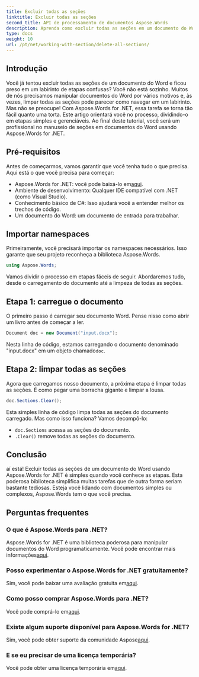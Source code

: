```yaml
---
title: Excluir todas as seções
linktitle: Excluir todas as seções
second_title: API de processamento de documentos Aspose.Words
description: Aprenda como excluir todas as seções em um documento do Word usando Aspose.Words for .NET com este guia passo a passo fácil de seguir.
type: docs
weight: 10
url: /pt/net/working-with-section/delete-all-sections/
---
```

## Introdução

Você já tentou excluir todas as seções de um documento do Word e ficou preso em um labirinto de etapas confusas? Você não está sozinho. Muitos de nós precisamos manipular documentos do Word por vários motivos e, às vezes, limpar todas as seções pode parecer como navegar em um labirinto. Mas não se preocupe! Com Aspose.Words for .NET, essa tarefa se torna tão fácil quanto uma torta. Este artigo orientará você no processo, dividindo-o em etapas simples e gerenciáveis. Ao final deste tutorial, você será um profissional no manuseio de seções em documentos do Word usando Aspose.Words for .NET.

## Pré-requisitos

Antes de começarmos, vamos garantir que você tenha tudo o que precisa. Aqui está o que você precisa para começar:

-  Aspose.Words for .NET: você pode baixá-lo em[aqui](https://releases.aspose.com/words/net/).
- Ambiente de desenvolvimento: Qualquer IDE compatível com .NET (como Visual Studio).
- Conhecimento básico de C#: Isso ajudará você a entender melhor os trechos de código.
- Um documento do Word: um documento de entrada para trabalhar.

## Importar namespaces

Primeiramente, você precisará importar os namespaces necessários. Isso garante que seu projeto reconheça a biblioteca Aspose.Words.

```csharp
using Aspose.Words;
```

Vamos dividir o processo em etapas fáceis de seguir. Abordaremos tudo, desde o carregamento do documento até a limpeza de todas as seções.

## Etapa 1: carregue o documento

O primeiro passo é carregar seu documento Word. Pense nisso como abrir um livro antes de começar a ler.

```csharp
Document doc = new Document("input.docx");
```

 Nesta linha de código, estamos carregando o documento denominado "input.docx" em um objeto chamado`doc`.

## Etapa 2: limpar todas as seções

Agora que carregamos nosso documento, a próxima etapa é limpar todas as seções. É como pegar uma borracha gigante e limpar a lousa.

```csharp
doc.Sections.Clear();
```

Esta simples linha de código limpa todas as seções do documento carregado. Mas como isso funciona? Vamos decompô-lo:

- `doc.Sections` acessa as seções do documento.
- `.Clear()` remove todas as seções do documento.

## Conclusão

aí está! Excluir todas as seções de um documento do Word usando Aspose.Words for .NET é simples quando você conhece as etapas. Esta poderosa biblioteca simplifica muitas tarefas que de outra forma seriam bastante tediosas. Esteja você lidando com documentos simples ou complexos, Aspose.Words tem o que você precisa. 

## Perguntas frequentes

### O que é Aspose.Words para .NET?
 Aspose.Words for .NET é uma biblioteca poderosa para manipular documentos do Word programaticamente. Você pode encontrar mais informações[aqui](https://reference.aspose.com/words/net/).

### Posso experimentar o Aspose.Words for .NET gratuitamente?
 Sim, você pode baixar uma avaliação gratuita em[aqui](https://releases.aspose.com/).

### Como posso comprar Aspose.Words para .NET?
 Você pode comprá-lo em[aqui](https://purchase.aspose.com/buy).

### Existe algum suporte disponível para Aspose.Words for .NET?
 Sim, você pode obter suporte da comunidade Aspose[aqui](https://forum.aspose.com/c/words/8).

### E se eu precisar de uma licença temporária?
 Você pode obter uma licença temporária em[aqui](https://purchase.aspose.com/temporary-license/).